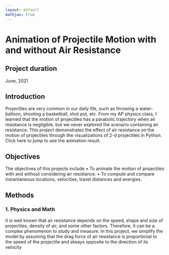 ```yaml
---
layout: default
mathjax: true
---
```


# Animation of Projectile Motion with and without Air Resistance 

## Project duration
June, 2021

## Introduction
Projectiles are very common in our daily life, such as throwing a water-balloon, shooting a basketball, shot put, etc. From my AP physics class, I learned that the motion of projectiles has a parabolic trajectory when air resistance is negligible, but we never explored the scenario containing air resistance. This project demonstrates the effect of air resistance on the motion of projectiles through the visualizations of 2-d projectiles in Python. Click here to jump to see the animation result.
## Objectives 
The objectives of this projects include
•	To animate the motion of projectiles with and without considering air resistance. 
•	To compute and compare instantaneous locations, velocities, travel distances and energies. 
## Methods
### 1.	Physics and Math
It is well known that air resistance depends on the speed, shape and size of projectiles, density of air, and some other factors. Therefore, it can be a complex phenomenon to study and measure. In this project, we simplify the model by assuming that the drag force of air resistance is proportional to the speed of the projectile and always opposite to the direction of its velocity 
